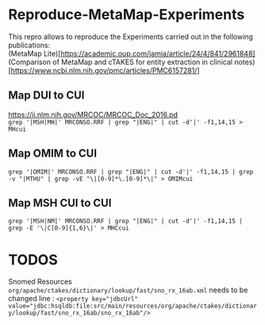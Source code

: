 # Reproduce-MetaMap-Experiments

This repro allows to reproduce the Experiments carried out in the following publications:  
(MetaMap Lite)[https://academic.oup.com/jamia/article/24/4/841/2961848]
(Comparison of MetaMap and cTAKES for entity extraction in clinical notes)[https://www.ncbi.nlm.nih.gov/pmc/articles/PMC6157281/]
## Map DUI to CUI
https://ii.nlm.nih.gov/MRCOC/MRCOC_Doc_2016.pd  
`grep '|MSH|MH|' MRCONSO.RRF | grep "|ENG|" | cut -d'|' -f1,14,15 > MHcui`

## Map OMIM to CUI
`grep '|OMIM|' MRCONSO.RRF | grep "|ENG|" | cut -d'|' -f1,14,15 | grep -v "|MTHU" | grep -vE "\|[0-9]*\.[0-9]*\|" > OMIMcui`

## Map MSH CUI to CUI
`grep '|MSH|NM|' MRCONSO.RRF | grep "|ENG|" | cut -d'|' -f1,14,15 | grep -E '\|C[0-9]{1,6}\|' > MHCcui
`

# TODOS

Snomed Resources `org/apache/ctakes/dictionary/lookup/fast/sno_rx_16ab.xml`
needs to be changed line :  `<property key="jdbcUrl" value="jdbc:hsqldb:file:src/main/resources/org/apache/ctakes/dictionary/lookup/fast/sno_rx_16ab/sno_rx_16ab"/>`
